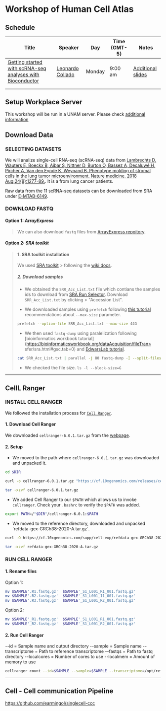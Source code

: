 # Workshop of Human Cell Atlas

## Schedule 

| Title                                                     | Speaker          | Day    | Time (GMT-5) | Notes |
|-----------------------------------------------------------|------------------|--------|--------------|-------|
| [Getting started with scRNA-seq analyses with Bioconductor](https://lcolladotor.github.io/HCA_LA_2021/) | [Leonardo Collado](https://lcolladotor.github.io/es/) | Monday | 9:00 am      |  [Additional slides](https://docs.google.com/presentation/d/1CgBtdoE5GAhbqAaGzxR5HEkUTbXNZsKEfym90996vWQ/edit#slide=id.gd6ceee5608_0_1874)     |
|                                                           |                  |        |              |       |
|                                                           |                  |        |              |       |

## Setup Workplace Server 

This workshop will be run in a UNAM server. Please check [additional information](https://github.com/HCA-LatAm/Workshop-2021/tree/main/Mexico/docs/HCA-Accesos.pdf)

## Download Data

### SELECTING DATASETS

We will analize single-cell RNA-seq (scRNA-seq) data from [Lambrechts D, Wauters E, Boeckx B, Aibar S, Nittner D, Burton O, Bassez A, Decaluwé H, Pircher A, Van den Eynde K, Weynand B. Phenotype molding of stromal cells in the lung tumor microenvironment. Nature medicine. 2018 Aug;24(8):1277-89.](https://www.nature.com/articles/s41591-018-0096-5#MOESM1). It is a from lung cancer patients. 

Raw data from the 11 scRNA-seq datasets can be downloaded from SRA under [E-MTAB-6149](https://www.ebi.ac.uk/arrayexpress/experiments/E-MTAB-6149/).


### DOWNLOAD FASTQ

#### **Option 1**: *ArrayExpress*

> We can also download `fastq` files from [ArrayExpress repoitory](https://www.ebi.ac.uk/arrayexpress/experiments/E-MTAB-6149/). 


#### **Option 2**:  *SRA toolkit*


> #### 1. SRA toolkit installation 
> 
> We used [SRA toolkit](https://www.ncbi.nlm.nih.gov/sra/docs/sradownload/) > following the [wiki docs](https://github.com/ncbi/sra-tools/wiki).
> 
> ##### 2. Download samples  
> 
> 
> - We obtained the `SRR_Acc_List.txt` file which contians the samples ids to download from [SRA Run Selector](https://www.ncbi.nlm.nih.gov/Traces/study/?query_key=3&WebEnv=MCID_6081c0ecac031921e63d4573&o=acc_s%3Aa). 
> Download `SRR_Acc_List.txt` by clicking > "Accession List".
> 
> - We downloaded samples using `prefetch` following [this tutorial](https://erilu.github.io/python-fastq-downloader/) recommendations  about `--max-size` parameter. 
> 
> ```bash
> prefetch --option-file SRR_Acc_List.txt --max-size 44G
> ```
> 
> - We then used `fastq-dump` using paralelization following [bioinformatics workbook tutorial](https://bioinformaticsworkbook.org/dataAcquisition/fileTran> sfer/sra.html#gsc.tab=0) and [EdwarsLab tutorial](https://edwards.sdsu.edu/research/fastq-dump/). 
> 
> ```bash
> cat SRR_Acc_List.txt | parallel -j 80 fastq-dump -I --split-files --skip-technical > --readids --dumpbase --clip --split-3 --gzip --outdir out/ {}
> ```
>
> - We checked the file size. `ls -l --block-size=G`


---

## CellL Ranger

### INSTALL CELL RANGER

We followed the installation process for [`Cell Ranger`](https://support.10xgenomics.com/single-cell-gene-expression/software/pipelines/latest/installation).

#### 1. Download Cell Ranger

We downloaded `cellranger-6.0.1.tar.gz` from the [webpage](https://support.10xgenomics.com/single-cell-gene-expression/software/downloads/latest).

#### 2. Setup

- We moved to the path where `cellranger-6.0.1.tar.gz` was downloaded and unpacked it. 

```bash
cd $DIR

curl -o cellranger-6.0.1.tar.gz "https://cf.10xgenomics.com/releases/cell-exp/cellranger-6.0.1.tar.gz?Expires=1619089443&Policy=eyJTdGF0ZW1lbnQiOlt7IlJlc291cmNlIjoiaHR0cHM6Ly9jZi4xMHhnZW5vbWljcy5jb20vcmVsZWFzZXMvY2VsbC1leHAvY2VsbHJhbmdlci02LjAuMS50YXIuZ3oiLCJDb25kaXRpb24iOnsiRGF0ZUxlc3NUaGFuIjp7IkFXUzpFcG9jaFRpbWUiOjE2MTkwODk0NDN9fX1dfQ__&Signature=b8LF05IxnJuHM-vX5Ljv7QTUApgW~MvXtABCH8DpuATXkyVsLuQCVqAYKBS5wFZpZ5o2KPFtRhSv63~X7vJfnMTGsynLHUC3A-KEQQBnert8bKCMQqoUUMbsC3wz8LFRB3NYyFvbdRYrPnrPSwhbtozDbrMb3DYlZr9ZuCTIqNYSkXzASsKkoBbwBR-Jc9rGZsDpAH1tfVa~02pRus4~K3CGR-UHkQxhhSoadjjyH3C2kNU-NVEGA~D5moos9v3iUX28H72sq0Q5atXJIkynyzoQE0M-rRbbZbY6CHAV0Ld0DGcMMZmpPUqEOoD9zcD7cXi12ncWcV0-NkZgEDluNA__&Key-Pair-Id=APKAI7S6A5RYOXBWRPDA"

tar -xzvf cellranger-6.0.1.tar.gz
```

- We added Cell Ranger to our `$PATH` which allows us to invoke `cellranger`. Check your `.bashrc` to verify the `$PATH` was added. 

```bash
export PATH=/"$DIR"/cellranger-6.0.1:$PATH
```

- We moved to the reference directory, downloaded and unpacked `refdata-gex-GRCh38-2020-A.tar.gz´.

```bash
curl -O https://cf.10xgenomics.com/supp/cell-exp/refdata-gex-GRCh38-2020-A.tar.gz

tar -xzvf refdata-gex-GRCh38-2020-A.tar.gz

```

### RUN CELL RANGER

#### 1. Rename files

Option 1:

```bash
mv $SAMPLE'.R1.fastq.gz'  $SAMPLE'_S1_L001_R1_001.fastq.gz'
mv $SAMPLE'.R2.fastq.gz'  $SAMPLE'_S1_L001_I1_001.fastq.gz'
mv $SAMPLE'.R3.fastq.gz'  $SAMPLE'_S1_L001_R2_001.fastq.gz'
````

Option 2:

```bash
mv $SAMPLE'_R1.fastq.gz'  $SAMPLE'_S1_L001_R1_001.fastq.gz'
mv $SAMPLE'_R2.fastq.gz'  $SAMPLE'_S1_L001_R2_001.fastq.gz'
````


#### 2. Run Cell Ranger

--id = Sample name and output directory
--sample = Sample name
--transcriptome = Path to reference transcriptome
--fastqs = Path to fastq directory
--localcores = Number of cores to use
--localmem = Amount of memory to use

```bash
cellranger count --id=$SAMPLE --sample=$SAMPLE --transcriptome=/opt/refdata-gex-GRCh38-2020-A --fastqs=fastqs/$SAMPLE --localcores=50 --localmem=300
````

---

## Cell - Cell communication Pipeline 

https://github.com/earmingol/singlecell-ccc



